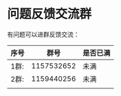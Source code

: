 # 问题反馈交流群

有问题可以进群反馈交流：

| 序号 | 群号       | 是否已满 |
| ---- | ---------- | -------- |
| 1群: | 1157532652 | 未满     |
| 2群: | 1159440256 | 未满     |
|      |            |          |

